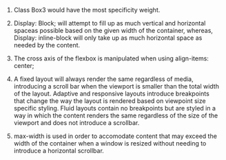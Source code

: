 1. Class Box3 would have the most specificity weight.

2. Display: Block; will attempt to fill up as much vertical and horizontal spaceas possible based on the given width of the container, whereas, Display: inline-block will only take up as much horizontal space as needed by the content.

3. The cross axis of the flexbox is manipulated when using align-items: center;

4. A fixed layout will always render the same regardless of media, introducing a scroll bar when the viewport is smaller than the total width of the layout. Adaptive and responsive layouts introduce breakpoints that change the way the layout is rendered based on viewpoint size specific styling. Fluid layouts contain no breakpoints but are styled in a way in which the content renders the same regardless of the size of the viewport and does not introduce a scrollbar.

5. max-width is used in order to accomodate content that may exceed the width of the container when a window is resized without needing to introduce a horizontal scrollbar.
